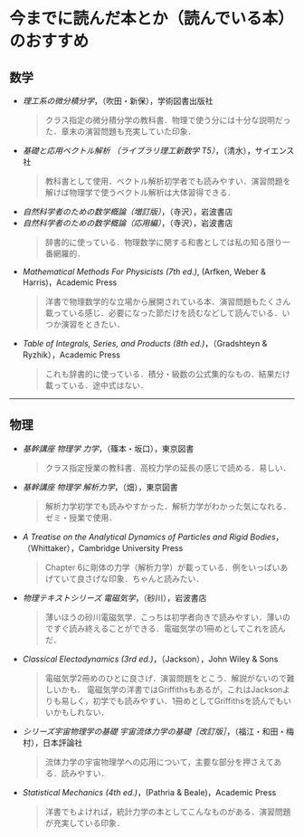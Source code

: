# 今までに読んだ本とか（読んでいる本）のおすすめ
## 数学
- *理工系の微分積分学*，（吹田・新保），学術図書出版社
  > クラス指定の微分積分学の教科書．物理で使う分には十分な説明だった．章末の演習問題も充実していた印象．
- *基礎と応用ベクトル解析 （ライブラリ理工新数学 T5）*，（清水），サイエンス社
  > 教科書として使用．ベクトル解析初学者でも読みやすい．演習問題を解けば物理学で使うベクトル解析は大体習得できる．
- *自然科学者のための数学概論（増訂版）*，（寺沢），岩波書店
- *自然科学者のための数学概論（応用編）*，（寺沢），岩波書店
  > 辞書的に使っている．物理数学に関する和書としては私の知る限り一番網羅的．
- *Mathematical Methods For Physicists (7th ed.)*, (Arfken, Weber & Harris)，Academic Press
  > 洋書で物理数学的な立場から展開されている本．演習問題もたくさん載っている感じ．必要になった節だけを読むなどして読んでいる．いつか演習をときたい．
- *Table of Integrals, Series, and Products (8th ed.)*，（Gradshteyn & Ryzhik），Academic Press
  > これも辞書的に使っている．積分・級数の公式集的なもの．結果だけ載っている．途中式はない．
---

## 物理
- *基幹講座 物理学 力学*，（篠本・坂口），東京図書
  > クラス指定授業の教科書．高校力学の延長の感じで読める．易しい．
- *基幹講座 物理学 解析力学*，（畑），東京図書
  > 解析力学初学でも読みやすかった．解析力学がわかった気になれる．ゼミ・授業で使用．
- *A Treatise on the Analytical Dynamics of Particles and Rigid Bodies*，（Whittaker），Cambridge University Press
  > Chapter 6に剛体の力学（解析力学）が載っている．例をいっぱいあげていて良さげな印象．ちゃんと読みたい．
- *物理テキストシリーズ 電磁気学*，（砂川），岩波書店
  > 薄いほうの砂川電磁気学．こっちは初学者向きで読みやすい．薄いのですぐ読み終えることができる．電磁気学の1冊めとしてこれを読んだ．
- *Classical Electodynamics (3rd ed.)*，（Jackson），John Wiley & Sons
  > 電磁気学2冊めのひとに良さげ．演習問題をとこう．解説がないので難しいかも．
  > 電磁気学の洋書ではGriffithsもあるが，これはJacksonよりも易しく，初学でも読みやすい．1冊めとしてGriffithsを読んでもいいかもしれない．
- *シリーズ宇宙物理学の基礎 宇宙流体力学の基礎［改訂版］*，（福江・和田・梅村），日本評論社
  > 流体力学の宇宙物理学への応用について，主要な部分を押さえてある．読みやすい．
- *Statistical Mechanics (4th ed.)*，(Pathria & Beale)，Academic Press
  > 洋書でもよければ，統計力学の本としてこんなものがある．演習問題が充実している印象．
